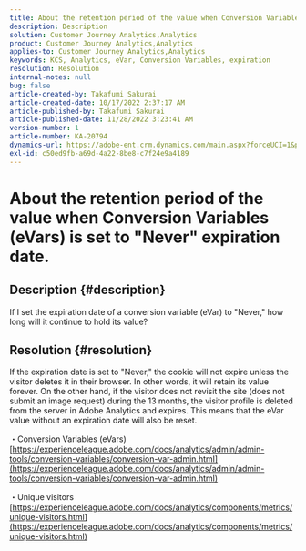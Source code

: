 ```yaml
---
title: About the retention period of the value when Conversion Variables (eVars) is set to "Never" expiration date.
description: Description
solution: Customer Journey Analytics,Analytics
product: Customer Journey Analytics,Analytics
applies-to: Customer Journey Analytics,Analytics
keywords: KCS, Analytics, eVar, Conversion Variables, expiration
resolution: Resolution
internal-notes: null
bug: false
article-created-by: Takafumi Sakurai
article-created-date: 10/17/2022 2:37:17 AM
article-published-by: Takafumi Sakurai
article-published-date: 11/28/2022 3:23:41 AM
version-number: 1
article-number: KA-20794
dynamics-url: https://adobe-ent.crm.dynamics.com/main.aspx?forceUCI=1&pagetype=entityrecord&etn=knowledgearticle&id=730c1297-c44d-ed11-bba2-000d3a5c1bcc
exl-id: c50ed9fb-a69d-4a22-8be8-c7f24e9a4189
---
```

# About the retention period of the value when Conversion Variables (eVars) is set to "Never" expiration date.

## Description {#description}

If I set the expiration date of a conversion variable (eVar) to "Never," how long will it continue to hold its value?

## Resolution {#resolution}


If the expiration date is set to "Never," the cookie will not expire unless the visitor deletes it in their browser. In other words, it will retain its value forever. On the other hand, if the visitor does not revisit the site (does not submit an image request) during the 13 months, the visitor profile is deleted from the server in Adobe Analytics and expires. This means that the eVar value without an expiration date will also be reset.

・Conversion Variables (eVars)
[https://experienceleague.adobe.com/docs/analytics/admin/admin-tools/conversion-variables/conversion-var-admin.html](https://experienceleague.adobe.com/docs/analytics/admin/admin-tools/conversion-variables/conversion-var-admin.html)

・Unique visitors
[https://experienceleague.adobe.com/docs/analytics/components/metrics/unique-visitors.html](https://experienceleague.adobe.com/docs/analytics/components/metrics/unique-visitors.html)
